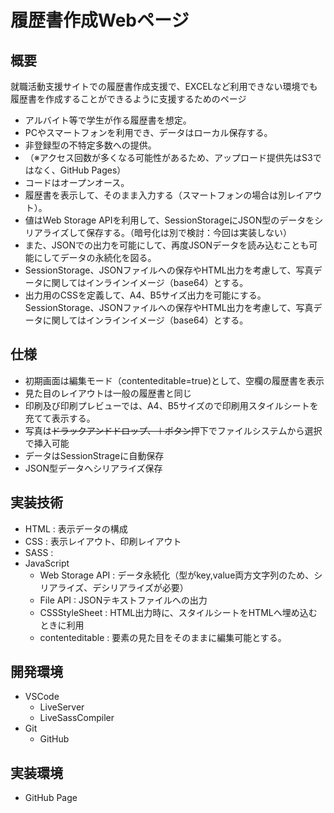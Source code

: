 # 履歴書作成Webページ

## 概要

就職活動支援サイトでの履歴書作成支援で、EXCELなど利用できない環境でも履歴書を作成することができるように支援するためのページ

- アルバイト等で学生が作る履歴書を想定。
- PCやスマートフォンを利用でき、データはローカル保存する。
- 非登録型の不特定多数への提供。
- （※アクセス回数が多くなる可能性があるため、アップロード提供先はS3ではなく、GitHub Pages）
- コードはオープンオース。
- 履歴書を表示して、そのまま入力する（スマートフォンの場合は別レイアウト）。
- 値はWeb Storage APIを利用して、SessionStorageにJSON型のデータをシリアライズして保存する。（暗号化は別で検討：今回は実装しない）
- また、JSONでの出力を可能にして、再度JSONデータを読み込むことも可能にしてデータの永続化を図る。
- SessionStorage、JSONファイルへの保存やHTML出力を考慮して、写真データに関してはインラインイメージ（base64）とする。
- 出力用のCSSを定義して、A4、B5サイズ出力を可能にする。
SessionStorage、JSONファイルへの保存やHTML出力を考慮して、写真データに関してはインラインイメージ（base64）とする。


## 仕様
- 初期画面は編集モード（contenteditable=true)として、空欄の履歴書を表示
- 見た目のレイアウトは一般の履歴書と同じ
- 印刷及び印刷プレビューでは、A4、B5サイズので印刷用スタイルシートを充てて表示する。
- 写真は~~ドラックアンドドロップ、＋ボタン~~押下でファイルシステムから選択で挿入可能
- データはSessionStrageに自動保存
- JSON型データへシリアライズ保存

## 実装技術
- HTML         		: 表示データの構成
- CSS 				: 表示レイアウト、印刷レイアウト
- SASS              : 
- JavaScript
   - Web Storage API  : データ永続化（型がkey,value両方文字列のため、シリアライズ、デシリアライズが必要）
   - File API         : JSONテキストファイルへの出力
   - CSSStyleSheet    : HTML出力時に、スタイルシートをHTMLへ埋め込むときに利用
   - contenteditable  : 要素の見た目をそのままに編集可能とする。

## 開発環境

- VSCode
   - LiveServer 
   - LiveSassCompiler
- Git
   - GitHub

## 実装環境
- GitHub Page
